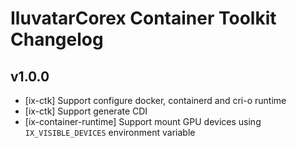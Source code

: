 # IluvatarCorex Container Toolkit Changelog

## v1.0.0

- [ix-ctk] Support configure docker, containerd and cri-o runtime
- [ix-ctk] Support generate CDI
- [ix-container-runtime] Support mount GPU devices using `IX_VISIBLE_DEVICES` environment variable
